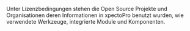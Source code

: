 Unter Lizenzbedingungen stehen die Open Source Projekte und Organisationen deren Informationen in xpectoPro benutzt wurden, wie verwendete Werkzeuge, integrierte Module und Komponenten.
